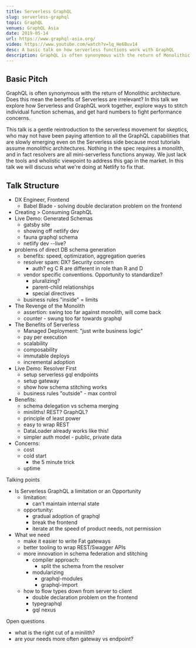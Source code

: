 ```yaml
---
title: Serverless GraphQL
slug: serverless-graphql
topic: GraphQL
venues: GraphQL Asia
date: 2019-05-14
url: https://www.graphql-asia.org/
video: https://www.youtube.com/watch?v=lq_He6Buv14
desc: A basic talk on how serverless functions work with GraphQL
description: GraphQL is often synonymous with the return of Monolithic architecture. Does this mean the benefits of Serverless are irrelevant? In this talk we explore how Serverless and GraphQL work together, explore ways to stitch individual function schemas, and get hard numbers to fight performance concerns.
---
```


## Basic Pitch

GraphQL is often synonymous with the return of Monolithic architecture. Does this mean the benefits of Serverless are irrelevant? In this talk we explore how Serverless and GraphQL work together, explore ways to stitch individual function schemas, and get hard numbers to fight performance concerns.

This talk is a gentle reintroduction to the serverless movement for skeptics, who may not have been paying attention to all the GraphQL capabilities that are slowly emerging even on the Serverless side because most tutorials assume monolithic architectures. Nothing in the spec requires a monolith, and in fact resolvers are all mini-serverless functions anyway. We just lack the tools and wholistic viewpoint to address this gap in the market. In this talk we will discuss what we're doing at Netlify to fix that.

## Talk Structure

- DX Engineer, Frontend
  - Babel Blade - solving double declaration problem on the frontend
- Creating > Consuming GraphQL
- Live Demo: Generated Schemas
  - gatsby site
  - showing off netlify dev
  - fauna graphql schema
  - netlify dev --live?
- problems of direct DB schema generation
  - benefits: speed, optimization, aggregation queries
  - resolver spam: DX? Security concern
    - auth? eg C R are different in role than R and D
  - vendor specific conventions. Opportunity to standardize?
    - pluralizing?
    - parent-child relationships
    - special directives
  - business rules "inside" = limits
- The Revenge of the Monolith
  - assertion: swing too far against monolith, will come back
  - counter - swung too far towards graphql
- The Benefits of Serverless
  - Managed Deployment: "just write business logic"
  - pay per execution
  - scalability
  - composability
  - immutable deploys
  - incremental adoption
- Live Demo: Resolver First
  - setup serverless gql endpoints
  - setup gateway
  - show how schema stitching works
  - business rules "outside" - max control
- Benefits:
  - schema delegation vs schema merging
  - miniliths! REST? GraphQL?
  - principle of least power
  - easy to wrap REST
  - DataLoader already works like this!
  - simpler auth model - public, private data
- Concerns:
  - cost
  - cold start
    - the 5 minute trick
  - uptime

Talking points

- Is Serverless GraphQL a limitation or an Opportunity
  - limitation:
    - can't maintain internal state
  - opportunity:
    - gradual adoption of graphql
    - break the frontend
    - iterate at the speed of product needs, not permission
- What we need
  - make it easier to write Fat gateways
  - better tooling to wrap REST/Swagger APIs
  - more innovation in schema federation and stitching
    - compiler approach:
      - split the schema from the resolver
    - modularizing
      - graphql-modules
      - graphql-import
  - how to flow types down from server to client
    - double declaration problem on the frontend
    - typegraphql
    - gql nexus

Open questions

- what is the right cut of a minilith?
- are your needs more often gateway vs endpoint?
